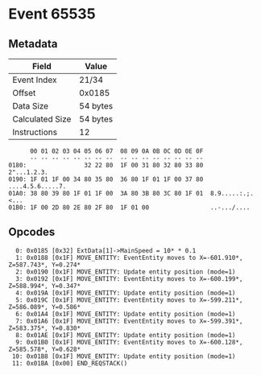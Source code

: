 # Event 65535

## Metadata

| Field           | Value    |
|-----------------|----------|
| Event Index     | 21/34    |
| Offset          | 0x0185   |
| Data Size       | 54 bytes |
| Calculated Size | 54 bytes |
| Instructions    | 12       |

```
      00 01 02 03 04 05 06 07  08 09 0A 0B 0C 0D 0E 0F
      -- -- -- -- -- -- -- --  -- -- -- -- -- -- -- --
0180:                32 22 80  1F 00 31 80 32 80 33 80       2"...1.2.3.
0190: 1F 01 1F 00 34 80 35 80  36 80 1F 01 1F 00 37 80  ....4.5.6.....7.
01A0: 38 80 39 80 1F 01 1F 00  3A 80 3B 80 3C 80 1F 01  8.9.....:.;.<...
01B0: 1F 00 2D 80 2E 80 2F 80  1F 01 00                 ..-.../....     
```

## Opcodes

```
  0: 0x0185 [0x32] ExtData[1]->MainSpeed = 10* * 0.1
  1: 0x0188 [0x1F] MOVE_ENTITY: EventEntity moves to X=-601.910*, Z=587.743*, Y=0.274*
  2: 0x0190 [0x1F] MOVE_ENTITY: Update entity position (mode=1)
  3: 0x0192 [0x1F] MOVE_ENTITY: EventEntity moves to X=-600.199*, Z=588.994*, Y=0.347*
  4: 0x019A [0x1F] MOVE_ENTITY: Update entity position (mode=1)
  5: 0x019C [0x1F] MOVE_ENTITY: EventEntity moves to X=-599.211*, Z=586.089*, Y=0.586*
  6: 0x01A4 [0x1F] MOVE_ENTITY: Update entity position (mode=1)
  7: 0x01A6 [0x1F] MOVE_ENTITY: EventEntity moves to X=-599.391*, Z=583.375*, Y=0.830*
  8: 0x01AE [0x1F] MOVE_ENTITY: Update entity position (mode=1)
  9: 0x01B0 [0x1F] MOVE_ENTITY: EventEntity moves to X=-600.128*, Z=585.578*, Y=0.628*
 10: 0x01B8 [0x1F] MOVE_ENTITY: Update entity position (mode=1)
 11: 0x01BA [0x00] END_REQSTACK()
```
